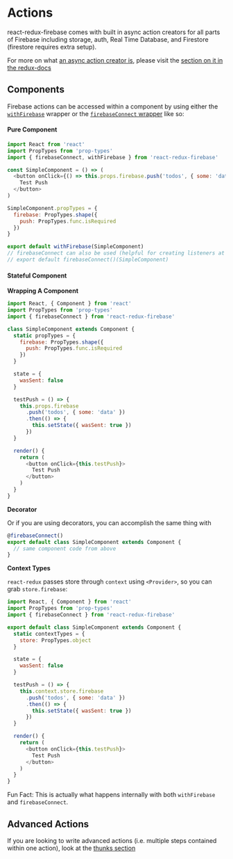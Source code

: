# Actions
react-redux-firebase comes with built in async action creators for all parts of Firebase including storage, auth, Real Time Database, and Firestore (firestore requires extra setup).

For more on what [an async action creator is](http://redux.js.org/docs/advanced/AsyncActions.html#async-action-creators), please visit the [section on it in the redux-docs](http://redux.js.org/docs/advanced/AsyncActions.html#async-action-creators)

## Components
Firebase actions can be accessed within a component by using either the [`withFirebase`](/docs/api/withFirebase) wrapper or the [`firebaseConnect` wrapper](/docs/api/firebaseConnect) like so:

#### Pure Component
```js
import React from 'react'
import PropTypes from 'prop-types'
import { firebaseConnect, withFirebase } from 'react-redux-firebase'

const SimpleComponent = () => (
  <button onClick={() => this.props.firebase.push('todos', { some: 'data' })}>
    Test Push
  </button>
)

SimpleComponent.propTypes = {
  firebase: PropTypes.shape({
    push: PropTypes.func.isRequired
  })
}

export default withFirebase(SimpleComponent)
// firebaseConnect can also be used (helpful for creating listeners at the same time)
// export default firebaseConnect()(SimpleComponent)
```

#### Stateful Component

**Wrapping A Component**

```js
import React, { Component } from 'react'
import PropTypes from 'prop-types'
import { firebaseConnect } from 'react-redux-firebase'

class SimpleComponent extends Component {
  static propTypes = {
    firebase: PropTypes.shape({
      push: PropTypes.func.isRequired
    })
  }

  state = {
    wasSent: false
  }

  testPush = () => {
    this.props.firebase
      .push('todos', { some: 'data' })
      .then(() => {
        this.setState({ wasSent: true })
      })
  }

  render() {
    return (
      <button onClick={this.testPush}>
        Test Push
      </button>
    )
  }
}
```

**Decorator**

Or if you are using decorators, you can accomplish the same thing with
```js
@firebaseConnect()
export default class SimpleComponent extends Component {
  // same component code from above
}
```

**Context Types**

`react-redux` passes store through `context` using `<Provider>`, so you can grab `store.firebase`:

```js
import React, { Component } from 'react'
import PropTypes from 'prop-types'
import { firebaseConnect } from 'react-redux-firebase'

export default class SimpleComponent extends Component {
  static contextTypes = {
    store: PropTypes.object
  }

  state = {
    wasSent: false
  }

  testPush = () => {
    this.context.store.firebase
      .push('todos', { some: 'data' })
      .then(() => {
        this.setState({ wasSent: true })
      })
  }

  render() {
    return (
      <button onClick={this.testPush}>
        Test Push
      </button>
    )
  }
}
```

Fun Fact: This is actually what happens internally with both `withFirebase` and `firebaseConnect`.

## Advanced Actions

If you are looking to write advanced actions (i.e. multiple steps contained within one action), look at the [thunks section](/docs/recipes/thunks)
